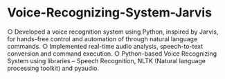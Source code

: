 # Voice-Recognizing-System-Jarvis
○	Developed a voice recognition system using Python, inspired by Jarvis, for hands-free control and automation of through natural language commands.
○	Implemented real-time audio analysis, speech-to-text conversion and command execution.
○	Python-based Voice Recognizing System using libraries – Speech Recognition, NLTK (Natural language processing toolkit) and pyaudio.


